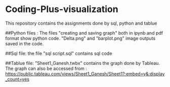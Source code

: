 # Coding-Plus-visualization
This repository contains the assignments done by sql, python and tablue 

##Python files : 
The files "creating and saving graph" both in ipynb  and pdf format show python code.  "Delta.png" and  "barplot.png" image outputs saved in the code.

##Sql file: 
 the file "sql script.sql" contains sql code

##Tablue file:
"Sheet1_Ganesh.twbx"  contains the graph done by Tableau. The graph can also be accessed from  :
 https://public.tableau.com/views/Sheet1_Ganesh/Sheet1?:embed=y&:display_count=yes 
 
